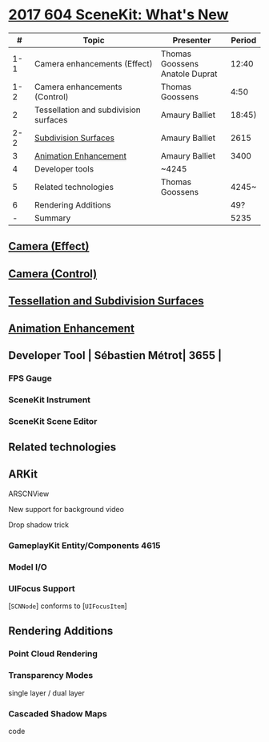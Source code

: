 
# [2017 604 SceneKit: What's New](https://developer.apple.com/videos/play/wwdc2017/604/)

\# | Topic | Presenter | Period
-- | -- | -- |--
1-1|Camera enhancements (Effect)|Thomas Goossens<br/>Anatole Duprat|12:40
1-2|Camera enhancements (Control)|Thomas Goossens|4:50
2|Tessellation and subdivision surfaces|Amaury Balliet|18:45)
2-2|[Subdivision Surfaces](2017-604-2-2-subdivision-surfaces.md) | Amaury Balliet| 2615 | p94 
3|[Animation Enhancement](2017-604-3-animation-improvements.md) |Amaury Balliet | 3400 | p121
4|Developer tools|~4245|
5|Related technologies|Thomas Goossens|4245~
6|Rendering Additions||49?
-|Summary| | 5235


## [Camera (Effect)](2017-604-1-camera-enhancements.md)

## [Camera (Control)](2017-604-1-2-camera-control.md)

## [Tessellation and Subdivision Surfaces](2017-604-2-tessellation-and-subdivision-surfaces.md)




## [Animation Enhancement](2017-604-3-animation-improvements.md)



## Developer Tool | Sébastien Métrot| 3655 | 

### FPS Gauge


### SceneKit Instrument

### SceneKit Scene Editor



## Related technologies


## ARKit


ARSCNView

New support for background video


Drop shadow trick

### GameplayKit Entity/Components 4615

### Model I/O



### UIFocus Support

[`SCNNode`] conforms to [`UIFocusItem`]

## Rendering Additions

### Point Cloud Rendering

### Transparency Modes

single layer / dual layer


### Cascaded Shadow Maps

code
